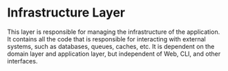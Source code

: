 # Infrastructure Layer

This layer is responsible for managing the infrastructure of the application. It contains all the code that is responsible for interacting with external systems, such as databases, queues, caches, etc. It is dependent on the domain layer and application layer, but independent of Web, CLI, and other interfaces.